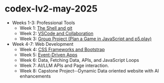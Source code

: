 # codex-lv2-may-2025

* Weeks 1-3: Professional Tools
  * Week 1: [The Shell and git](./guides/week1-git/README.md)
  * Week 2: [VSCode and Collaboration](./guides/week2-vscode/README.md)
  * Week 3: [Group Project (Plan a Game in JavaScript and p5.play)](./guides/week3-group-project/README.md)
* Week 4-7: Web Development
  * Week 4: [CSS Frameworks and Bootstrap](./guides/week4-css-frameworks/README.md)
  * Week 5: [Event-Driven Apps](./guides/week5-event-driven-apps/README.md)
  * Week 6: Data, Fetching Data, APIs, and JavaScript Loops
  * Week 7: AI/LLM APIs and Page interaction.
  * Week 8: Capstone Project--Dynamic Data oriented website with AI enhancements
